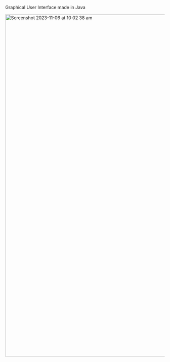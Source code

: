 Graphical User Interface made in Java

<img width="1082" alt="Screenshot 2023-11-06 at 10 02 38 am" src="https://github.com/pixelperfect02/javaGUI/assets/50592586/c3d19ed2-3365-469c-9bdb-75eca8d196b5">

